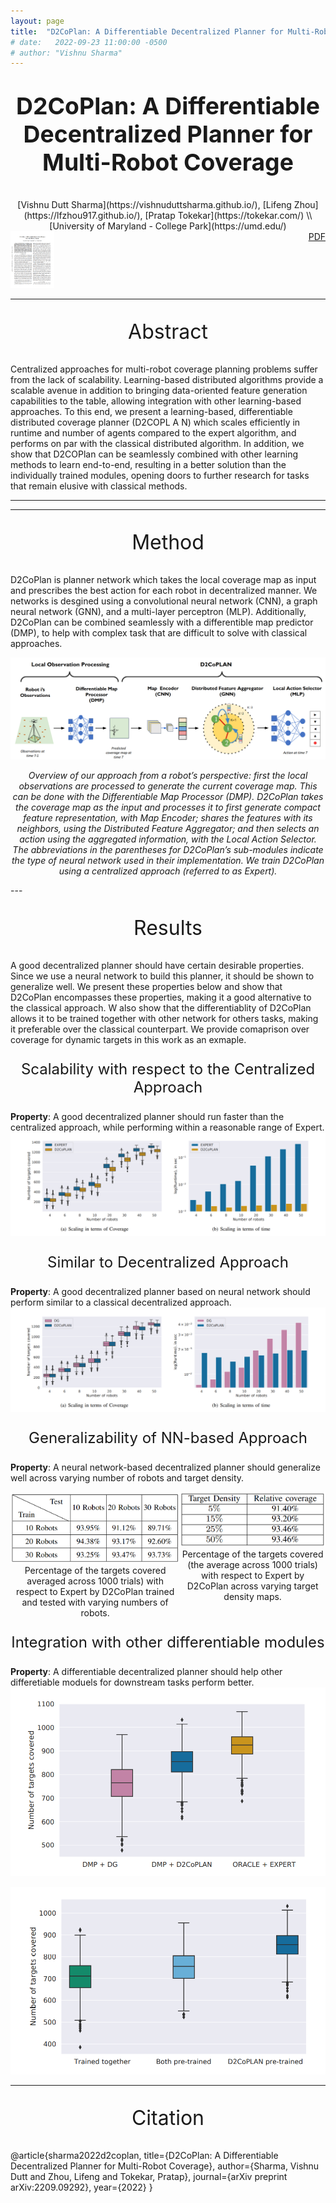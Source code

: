 ```yaml
---
layout: page
title:  "D2CoPlan: A Differentiable Decentralized Planner for Multi-Robot Coverage"
# date:   2022-09-23 11:00:00 -0500
# author: "Vishnu Sharma"
---
```

<p align="center" style="font-size:28pt"><strong>D2CoPlan: A Differentiable Decentralized Planner for Multi-Robot Coverage</strong></p>

<div align="center" markdown="1" style="justify-content:space-between;">
[Vishnu Dutt Sharma](https://vishnuduttsharma.github.io/), [Lifeng Zhou](https://lfzhou917.github.io/), [Pratap Tokekar](https://tokekar.com/) \\
[University of Maryland - College Park](https://umd.edu/)
</div>

<div align="center" style="justify-content:space-between;display:flex"> 
<a href="https://arxiv.org/pdf/2209.09292.pdf">
<img src="../img/projects/d2coplan_icon.png" style="width: 70px;" alt="PDF"/>
</a>
<br>
<a href="https://arxiv.org/pdf/2203.04177.pdf">PDF</a>
</div>

---

<center>
<p style="font-size:24pt">Abstract</p>
</center>

Centralized approaches for multi-robot coverage planning problems suffer from the lack of scalability. Learning-based distributed algorithms provide a scalable avenue in addition to bringing data-oriented feature generation capabilities to the table, allowing integration with other learning-based approaches. To this end, we present a learning-based, differentiable distributed coverage planner (D2COPL A N) which scales efficiently in runtime and number of agents compared to the expert algorithm, and performs on par with the classical distributed algorithm. In addition, we show that D2COPlan can be seamlessly combined with other learning methods to learn end-to-end, resulting in a better solution than the individually trained modules, opening doors to further research for tasks that remain elusive with classical methods.

---
  
---

<center>
<p style="font-size:24pt">Method</p>
</center>

D2CoPlan is planner network which takes the local coverage map as input and prescribes the best action for each robot in decentralized manner. We networks is desgined using a convolutional neural network (CNN), a graph neural network (GNN), and a multi-layer perceptron (MLP). Additionally, D2CoPlan can be combined seamlessly with a differentible map predictor (DMP), to help with complex task that are difficult to solve with classical approaches.

<div align="center" style="justify-content:space-between;">
<img src="../img/projects/d2coplan_overview_v2.png" alt="Overview of our approach"/> 

*Overview of our approach from a robot’s perspective: first the local observations are processed to generate the current coverage map. This can be done with the Differentiable Map Processor (DMP). D2CoPlan takes the coverage map as the input and processes it to first generate compact feature representation, with Map Encoder; shares the features with its neighbors, using the Distributed Feature Aggregator; and then selects an action using the aggregated information, with the Local Action Selector. The abbreviations in the parentheses for D2CoPlan’s sub-modules indicate the type of neural network used in their implementation. We train D2CoPlan using a centralized approach (referred to as Expert).*
</div>
---

<center>
<p style="font-size:24pt">Results</p>
</center>

A good decentralized planner should have certain desirable properties. Since we use a neural network to build this planner, it should be shown to generalize well. We present these properties below and show that D2CoPlan encompasses these properties, making it a good alternative to the classical approach. W also show that the differentiablity of D2CoPlan allows it to be trained together with other network for others tasks, making it preferable over the classical counterpart. We provide comaprison over coverage for dynamic targets in this work as an exmaple.

<center>
<p style="font-size:18pt">Scalability with respect to the Centralized Approach</p>
</center>
  
**Property**: A good decentralized planner should run faster than the centralized approach, while performing within a reasonable range of Expert. 
![Scalability with respect to centralized approach](/img/projects/d2coplan_scaling.png "Comparison of Expert, D2CoPlan, and Random in terms of running time (plotted in log scale) and the number of targets covered, averaged across 1000 Monte Carlo trials. D2CoPlan was trained on 20 robots. D2CoPlan is able to cover 92%-96% of the targets covered by Expert, while running at a much faster rate.") 

<center>
<p style="font-size:18pt">Similar to Decentralized Approach</p>
</center>

**Property**: A good decentralized planner based on neural network should perform similar to a classical decentralized approach.  
![Scalability with respect to decentralized approach](/img/projects/d2coplan_dg.png "Comparison of D2CoPlan, and DG in terms of running time (plotted in log scale) and the number of targets covered, averaged across 1000 Monte Carlo trials. D2CoPlan was trained on 20 robots. D2CoPlan is able to cover almost same number of targets as DG. DG is faster for fewer number of robots, but as the number of robots increase, D2CoPlan scales better than it.") 
  

<center>
<p style="font-size:18pt">Generalizability of NN-based Approach</p>
</center>

**Property**: A neural network-based decentralized planner should generalize well across varying number of robots and target density.  
<div style="justify-content:space-between;display:flex">
<div align="center" width="45%">
<img src="../img/projects/d2copln_generalization.png" alt="Generalizability across number of robots"/> 
Percentage of the targets covered averaged across 1000 trials) with respect to Expert by D2CoPlan trained and tested with varying numbers of robots.
</div>

<div align="center" width="45%">
  <img src="../img/projects/d2coplan_density.png" alt="Generalizability across target density"/> 
Percentage of the targets covered (the average across 1000 trials) with respect to Expert by D2CoPlan across varying target density maps.
</div>
</div>
  

<center>
<p style="font-size:18pt">Integration with other differentiable modules</p>
</center>
  
**Property**: A differentiable decentralized planner should help other differetiable moduels for downstream tasks perform better. 
![Integration with DMP](/img/projects/d2coplan_dmp_dg.png "Comparison of coverage highlighting the effect of using D2CoPlan, a differentiable planner to aid learning for a differentiable map predictor (DMP), which works better than the DMP trained standalone.") 

![Integration with DMP](/img/projects/d2coplan_dmp.png "An ablation study for DMP and D2CoPlan. The plot shows results for the scenarios where there parts and trained together or in isolation.") 


---


<center>
<p style="font-size:24pt">Citation</p>
</center>
	@article{sharma2022d2coplan,
  title={D2CoPlan: A Differentiable Decentralized Planner for Multi-Robot Coverage},
  author={Sharma, Vishnu Dutt and Zhou, Lifeng and Tokekar, Pratap},
  journal={arXiv preprint arXiv:2209.09292},
  year={2022}
}
  
